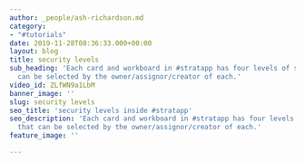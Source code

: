 ```yaml
---
author: _people/ash-richardson.md
category:
- "#tutorials"
date: 2019-11-28T08:36:33.000+00:00
layout: blog
title: security levels
sub_heading: 'Each card and workboard in #stratapp has four levels of security, that
  can be selected by the owner/assignor/creator of each.'
video_id: ZLfWN9a1LbM
banner_image: ''
slug: security levels
seo_title: 'security levels inside #stratapp'
seo_description: 'Each card and workboard in #stratapp has four levels of security,
  that can be selected by the owner/assignor/creator of each.'
feature_image: ''

---
```

